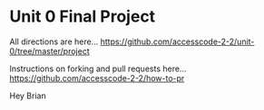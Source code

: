 # Unit 0 Final Project

All directions are here...
https://github.com/accesscode-2-2/unit-0/tree/master/project

Instructions on forking and pull requests here... https://github.com/accesscode-2-2/how-to-pr


Hey Brian